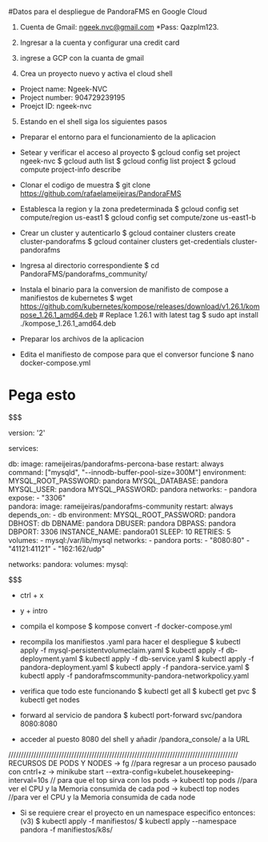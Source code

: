 #Datos para el despliegue de PandoraFMS en Google Cloud

1. Cuenta de Gmail: ngeek.nvc@gmail.com *Pass: Qazplm123.

2. Ingresar a la cuenta y configurar una credit card

3. ingrese a GCP con la cuanta de gmail 

4. Crea un proyecto nuevo y activa el cloud shell 
- Project name: Ngeek-NVC
- Project number: 904729239195
- Proejct ID: ngeek-nvc

5. Estando en el shell siga los siguientes pasos

* Preparar el entorno para el funcionamiento de la aplicacion

- Setear y verificar el acceso al proyecto
$ gcloud config set project ngeek-nvc
$ gcloud auth list
$ gcloud config list project
$ gcloud compute project-info describe

- Clonar el codigo de muestra
$ git clone https://github.com/rafaelameijeiras/PandoraFMS

- Establesca la region y la zona predeterminada
$ gcloud config set compute/region us-east1
$ gcloud config set compute/zone us-east1-b 

- Crear un cluster y autenticarlo
$ gcloud container clusters create cluster-pandorafms
$ gcloud container clusters get-credentials cluster-pandorafms
 
- Ingresa al directorio correspondiente
$ cd PandoraFMS/pandorafms_community/

- Instala el binario para la conversion de manifisto de compose a manifiestos de kubernetes 
$ wget https://github.com/kubernetes/kompose/releases/download/v1.26.1/kompose_1.26.1_amd64.deb # Replace 1.26.1 with latest tag
$ sudo apt install ./kompose_1.26.1_amd64.deb

* Preparar los archivos de la aplicacion

- Edita el manifiesto de compose para que el conversor funcione 
$ nano docker-compose.yml 
# Pega esto
$$$$$$$$$$$$$$$$$$$$$$$$$$$$$$$$$$$$$$$$$$$$$$$$$$$$$$$$$$$$$$$$$$$$$$$$$$$$$$$$$$$$$$$$$$$$$$$$$$$$$$$$$$$$$$$$$$$$$$$$$$$$$$$$$$$$$$$$$$$$$$$$$$$$$$$$$$$$$$$$$$$

version: '2'

services:

  db:
    image: rameijeiras/pandorafms-percona-base
    restart: always
    command: ["mysqld", "--innodb-buffer-pool-size=300M"] 
    environment:
      MYSQL_ROOT_PASSWORD: pandora
      MYSQL_DATABASE: pandora
      MYSQL_USER: pandora
      MYSQL_PASSWORD: pandora
    networks:
     - pandora
    expose:
     - "3306"    
  pandora:
    image: rameijeiras/pandorafms-community
    restart: always
    depends_on:
      - db
    environment:
      MYSQL_ROOT_PASSWORD: pandora
      DBHOST: db
      DBNAME: pandora
      DBUSER: pandora
      DBPASS: pandora
      DBPORT: 3306
      INSTANCE_NAME: pandora01
      SLEEP: 10
      RETRIES: 5
    volumes:
      - mysql:/var/lib/mysql
    networks:
     - pandora
    ports:
      - "8080:80"
      - "41121:41121"
      - "162:162/udp"

networks:
  pandora:
volumes:
  mysql:

$$$$$$$$$$$$$$$$$$$$$$$$$$$$$$$$$$$$$$$$$$$$$$$$$$$$$$$$$$$$$$$$$$$$$$$$$$$$$$$$$$$$$$$$$$$$$$$$$$$$$$$$$$$$$$$$$$$$$$$$$$$$$$$$$$$$$$$$$$$$$$$$$$$$$$$$$$$$$$$$$$$
- ctrl + x 
- y + intro

- compila el kompose 
$ kompose convert -f docker-compose.yml

- recompila los manifiestos .yaml para hacer el despliegue
$ kubectl apply -f mysql-persistentvolumeclaim.yaml
$ kubectl apply -f db-deployment.yaml
$ kubectl apply -f db-service.yaml
$ kubectl apply -f pandora-deployment.yaml
$ kubectl apply -f pandora-service.yaml
$ kubectl apply -f pandorafmscommunity-pandora-networkpolicy.yaml

- verifica que todo este funcionando 
$ kubectl get all
$ kubectl get pvc
$ kubectl get nodes

- forward al servicio de pandora 
$ kubectl port-forward svc/pandora 8080:8080

- acceder al puesto 8080 del shell y añadir /pandora_console/ a la URL

///////////////////////////////////////////////////////////////////////////////////////////
RECURSOS DE PODS Y NODES
-> fg //para regresar a un proceso pausado con cntrl+z
-> minikube start --extra-config=kubelet.housekeeping-interval=10s // para que el top sirva con los pods
-> kubectl top pods //para ver el CPU y la Memoria consumida de cada pod
-> kubectl top nodes //para ver el CPU y la Memoria consumida de cada node



- Si se requiere crear el proyecto en un namespace especifico entonces: (v3)
$ kubectl apply -f manifiestos/
$ kubectl apply --namespace pandora -f manifiestos/k8s/


